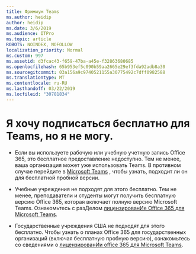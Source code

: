 ```yaml
---
title: Фримиум Teams
ms.author: heidip
author: heidip
ms.date: 3/6/2019
ms.audience: ITPro
ms.topic: article
ROBOTS: NOINDEX, NOFOLLOW
localization_priority: Normal
ms.custom: 997
ms.assetid: d3fcac43-f659-47ba-a45e-f32863680685
ms.openlocfilehash: 65b953ef5c090b59aa2665e29ef3fda92adb8a30
ms.sourcegitcommit: 03a156a9c9740521155a30775492c7dff0982588
ms.translationtype: MT
ms.contentlocale: ru-RU
ms.lasthandoff: 03/22/2019
ms.locfileid: "30781834"
---
```

# <a name="id-like-to-sign-up-for-teams-free-but-i-cant"></a>Я хочу подписаться бесплатно для Teams, но я не могу.

- Если вы используете рабочую или учебную учетную запись Office 365, это бесплатное предоставление недоступно. Тем не менее, ваша организация может уже использовать Teams. В противном случае перейдите в [Microsoft Teams](https://products.office.com/en-us/microsoft-teams/group-chat-software) , чтобы узнать, подходит ли он для бесплатной пробной версии.

- Учебные учреждения не подходят для этого бесплатно. Тем не менее, преподаватели и студенты могут получить бесплатную версию Office 365, которая включает полную версию Microsoft Teams. Ознакомьтесь с разДелом [лицензированИе Office 365 для Microsoft Teams](https://docs.microsoft.com/microsoftteams/office-365-licensing).

- Государственные учреждения США не подходят для этого бесплатно. Чтобы узнать о планах Office 365 для государственных организаций (включая бесплатную пробную версию), ознакомьтесь со сведениями о [лицензированИи office 365 для Microsoft Teams](https://docs.microsoft.com/microsoftteams/office-365-licensing).


